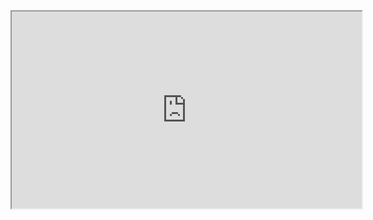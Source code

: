 <iframe width="560" height="315" src='https://dbdiagram.io/embed/6286ceb87f945876b653b062'> </iframe>